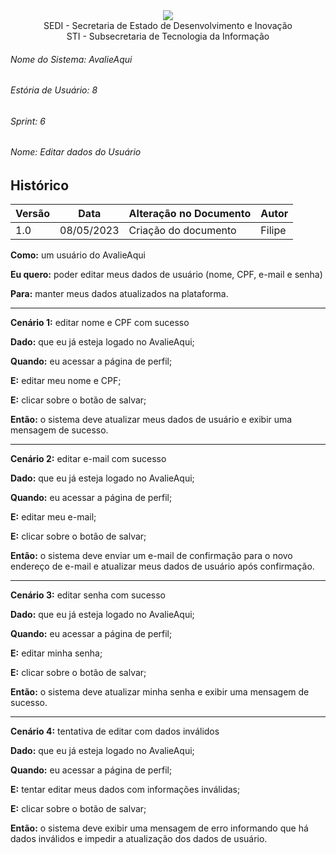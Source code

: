 <div align=center>
  <img src="./imagens/INFVertical.jpg">
</div>


<div align="center">SEDI - Secretaria de Estado de Desenvolvimento e Inovação</div>
<div align="center">STI - Subsecretaria de Tecnologia da Informação</div>

###### Nome do Sistema: AvalieAqui
###### Estória de Usuário: 8
###### Sprint: 6
###### Nome: Editar dados do Usuário
## Histórico
|**Versão**|**Data**|**Alteração no Documento**|**Autor**|
|------|----|---------|-----|
| 1.0 | 08/05/2023 | Criação do documento | Filipe |

**Como:** um usuário do AvalieAqui

**Eu quero:** poder editar meus dados de usuário (nome, CPF, e-mail e senha)

**Para:** manter meus dados atualizados na plataforma.

---

**Cenário 1:** editar nome e CPF com sucesso

**Dado:** que eu já esteja logado no AvalieAqui;

**Quando:** eu acessar a página de perfil;

**E:** editar meu nome e CPF;

**E:** clicar sobre o botão de salvar;

**Então:** o sistema deve atualizar meus dados de usuário e exibir uma mensagem de sucesso.

---

**Cenário 2:** editar e-mail com sucesso

**Dado:** que eu já esteja logado no AvalieAqui;

**Quando:** eu acessar a página de perfil;

**E:** editar meu e-mail;

**E:** clicar sobre o botão de salvar;

**Então:** o sistema deve enviar um e-mail de confirmação para o novo endereço de e-mail e atualizar meus dados de usuário após confirmação.

---

**Cenário 3:** editar senha com sucesso

**Dado:** que eu já esteja logado no AvalieAqui;

**Quando:** eu acessar a página de perfil;

**E:** editar minha senha;

**E:** clicar sobre o botão de salvar;

**Então:** o sistema deve atualizar minha senha e exibir uma mensagem de sucesso.

---

**Cenário 4:** tentativa de editar com dados inválidos

**Dado:** que eu já esteja logado no AvalieAqui;

**Quando:** eu acessar a página de perfil;

**E:** tentar editar meus dados com informações inválidas;

**E:** clicar sobre o botão de salvar;

**Então:** o sistema deve exibir uma mensagem de erro informando que há dados inválidos e impedir a atualização dos dados de usuário.
